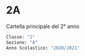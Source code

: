 # 2A

Cartella principale del 2° anno

```python
Classe: "2"
Sezione: "A"
Anno Scolastico: "2020/2021"
```
